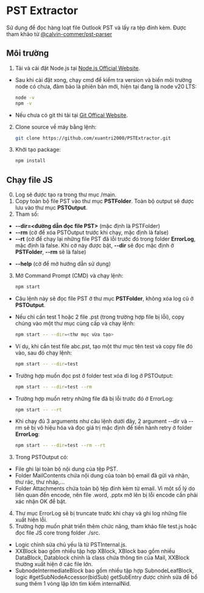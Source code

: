 # PST Extractor
Sử dụng để đọc hàng loạt file Outlook PST và lấy ra tệp đính kèm.
Được tham khảo từ [@calvin-commer/pst-parser](https://www.npmjs.com/package/@calvin-coomer/pst-parser?activeTab=readme)

## Môi trường

1. Tải và cài đặt Node.js tại [Node.js Official Website](https://nodejs.org/en).
- Sau khi cài đặt xong, chạy cmd để kiểm tra version và biến môi trường node có chưa, đảm bảo là phiên bản mới, hiện tại đang là node v20 LTS:
     ```bash
   node -v
   npm -v
- Nếu chưa có git thì tải tại [Git Offical Website](https://git-scm.com/downloads).
2. Clone source về máy bằng lệnh:
   ```bash
   git clone https://github.com/xuantri2000/PSTExtractor.git

3. Khởi tạo package:
     ```bash
   npm install

## Chạy file JS
0. Log sẽ được tạo ra trong thư mục /main.
1. Copy toàn bộ file PST vào thư mục **PSTFolder**. Toàn bộ output sẽ được lưu vào thư mục **PSTOutput**.
2. Tham số:
- **--dir=<đường dẫn đọc file PST>** (mặc định là PSTFolder)
- **--rm** (cờ để xóa PSTOutput trước khi chạy, mặc định là false)
- **--rt** (cờ để chạy lại những file PST đã lỗi trước đó trong folder **ErrorLog**, mặc định là false. Khi cờ này được bật, **--dir** sẽ đọc mặc định ở **PSTFolder**, **--rm** sẽ là false)
<!-- - **--lg** (cờ để chạy với mode đọc file lớn hơn 3GB theo Stream, thời gian sẽ lâu hơn bình thường, nên dùng chung với cờ --rt để target vào các file lỗi) -->
- **--help** (cờ để mở hướng dẫn sử dụng)
3. Mở Command Prompt (CMD) và chạy lệnh:

   ```bash
   npm start
- Câu lệnh này sẽ đọc file PST ở thư mục **PSTFolder**, không xóa log cũ ở **PSTOutput**.
- Nếu chỉ cần test 1 hoặc 2 file .pst (trong trường hợp file bị lỗi), copy chúng vào một thư mục cùng cấp và chạy lệnh:

   ```bash
   npm start -- --dir=<thư mục vừa tạo>

- Ví dụ, khi cần test file abc.pst, tạo một thư mục tên test và copy file đó vào, sau đó chạy lệnh:

   ```bash
   npm start -- --dir=test
   
- Trường hợp muốn đọc pst ở folder test xóa đi log ở PSTOutput:
   ```bash
   npm start -- --dir=test --rm
- Trường hợp muốn retry những file đã bị lỗi trước đó ở ErrorLog:
   ```bash
   npm start -- --rt
- Khi chạy đủ 3 arguments như câu lệnh dưới đây, 2 argument --dir và --rm sẽ bị vô hiệu hóa và đọc giá trị mặc định để tiến hành retry ở folder **ErrorLog**:
  ```bash
  npm start -- --dir=test --rm --rt

3. Trong PSTOutput có:
- File ghi lại toàn bộ nội dung của tệp PST.
- Folder MailContents chứa nội dung của toàn bộ email đã gửi và nhận, thư rác, thư nháp,...
- Folder Attachments chứa toàn bộ tệp đính kèm từ email. Vì một số lý do liên quan đến encode, nên file .word, .pptx mở lên bị lỗi encode cần phải xác nhận OK để bật.

4. Thư mục ErrorLog sẽ bị truncate trước khi chạy và ghi log những file xuất hiện lỗi.
5. Trường hợp muốn phát triển thêm chức năng, tham khảo file test.js hoặc đọc file JS core trong folder ./src.
- Logic chỉnh sửa chủ yếu là từ PSTInternal.js.
- XXBlock bao gồm nhiều tập hợp XBlock, XBlock bao gồm nhiều DataBlock, Datablock chính là class chứa thông tin của Mail, XXBlock thường xuất hiện ở các file lớn.
- SubnodeIntermediateBlock bao gồm nhiều tập hợp SubnodeLeafBlock, logic #getSubNodeAccessor(bidSub) getSubEntry được chỉnh sửa để bổ sung thêm 1 vòng lặp lớn tìm kiếm internalNid.
